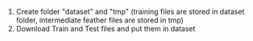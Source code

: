 1. Create folder "dataset" and "tmp" (training files are stored in dataset folder, intermediate feather files are stored in tmp)
2. Download Train and Test files and put them in dataset
